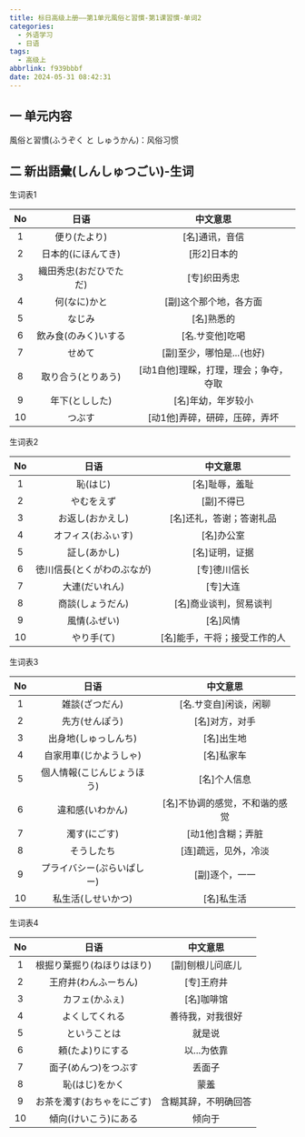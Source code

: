 ```yaml
---
title: 标日高级上册——第1单元風俗と習慣-第1课習慣-单词2
categories:
  - 外语学习
  - 日语
tags:
  - 高级上
abbrlink: f939bbbf
date: 2024-05-31 08:42:31
---
```

## 一 单元内容

風俗と習慣(ふうぞく と しゅうかん)：风俗习惯

<!--more-->

## 二 新出語彙(しんしゅつごい)-生词

生词表1

|  No  |          日语          |               中文意思                |
| :--: | :--------------------: | :-----------------------------------: |
|  1   |      便り(たより)      |            [名]通讯，音信             |
|  2   |   日本的(にほんてき)   |              [形2]日本的              |
|  3   | 織田秀忠(おだひでただ) |             [专]织田秀忠              |
|  4   |      何(なに)かと      |        [副]这个那个地，各方面         |
|  5   |         なじみ         |              [名]熟悉的               |
|  6   |  飲み食(のみく)いする  |            [名.サ变他]吃喝            |
|  7   |         せめて         |       [副]至少，哪怕是...(也好)       |
|  8   |   取り合う(とりあう)   | [动1自他]理睬，打理，理会；争夺，夺取 |
|  9   |     年下(としした)     |          [名]年幼，年岁较小           |
|  10  |         つぶす         |     [动1他]弄碎，研碎，压碎，弄坏     |

生词表2

|  No  |            日语            |           中文意思           |
| :--: | :------------------------: | :--------------------------: |
|  1   |          恥(はじ)          |        [名]耻辱，羞耻        |
|  2   |         やむをえず         |          [副]不得已          |
|  3   |      お返し(おかえし)      |   [名]还礼，答谢；答谢礼品   |
|  4   |     オフィス(おふぃす)     |          [名]办公室          |
|  5   |        証し(あかし)        |        [名]证明，证据        |
|  6   | 徳川信長(とくがわのぶなが) |         [专]德川信长         |
|  7   |       大連(だいれん)       |           [专]大连           |
|  8   |      商談(しょうだん)      |    [名]商业谈判，贸易谈判    |
|  9   |        風情(ふぜい)        |           [名]风情           |
|  10  |         やり手(て)         | [名]能手，干将；接受工作的人 |

生词表3

|  No  |            日语            |            中文意思            |
| :--: | :------------------------: | :----------------------------: |
|  1   |       雑談(ざつだん)       |     [名.サ变自]闲谈，闲聊      |
|  2   |       先方(せんぽう)       |         [名]对方，对手         |
|  3   |    出身地(しゅっしんち)    |           [名]出生地           |
|  4   |   自家用車(じかようしゃ)   |           [名]私家车           |
|  5   | 個人情報(こじんじょうほう) |          [名]个人信息          |
|  6   |      違和感(いわかん)      | [名]不协调的感觉，不和谐的感觉 |
|  7   |        濁す(にごす)        |       [动1他]含糊；弄脏        |
|  8   |         そうしたち         |      [连]疏远，见外，冷淡      |
|  9   | プライバシー(ぷらいぱしー) |         [副]逐个，一一         |
|  10  |     私生活(しせいかつ)     |           [名]私生活           |

生词表4

|  No  |            日语            |       中文意思       |
| :--: | :------------------------: | :------------------: |
|  1   | 根掘り葉掘り(ねほりはほり) |   [副]刨根儿问底儿   |
|  2   |    王府井(わんふーちん)    |      [专]王府井      |
|  3   |       カフェ(かふぇ)       |      [名]咖啡馆      |
|  4   |       よくしてくれる       |   善待我，对我很好   |
|  5   |        ということは        |        就是说        |
|  6   |      頼(たよ)りにする      |     以...为依靠      |
|  7   |    面子(めんつ)をつぶす    |        丢面子        |
|  8   |       恥(はじ)をかく       |         蒙羞         |
|  9   | お茶を濁す(おちゃをにごす) | 含糊其辞，不明确回答 |
|  10  |    傾向(けいこう)にある    |        倾向于        |

